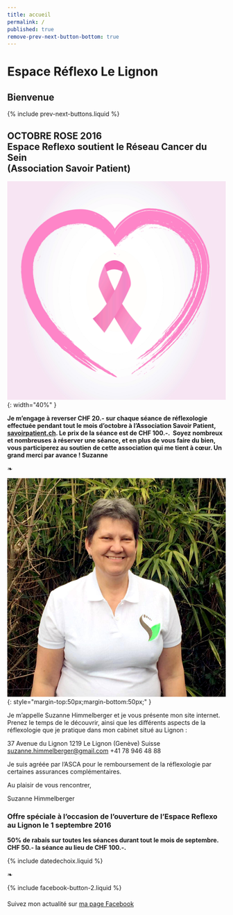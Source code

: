 ```yaml
---
title: accueil
permalink: /
published: true
remove-prev-next-button-bottom: true
---
```


# Espace Réflexo Le Lignon

## Bienvenue

{% include prev-next-buttons.liquid %}

## OCTOBRE ROSE 2016 <br/> Espace Reflexo soutient le Réseau Cancer du Sein <br/>(Association Savoir Patient)

![Logo Réseau Cancer du Sein](./images/Fotolia_119568364_L.jpg){: width="40%" }

**Je m’engage à reverser CHF 20.- sur chaque séance de réflexologie effectuée pendant tout le mois d’octobre à l’Association Savoir Patient, [savoirpatient.ch](http://savoirpatient.ch). Le prix de la séance est de CHF 100.-. 
Soyez nombreux et nombreuses à réserver une séance, et en plus de vous faire du bien, vous participerez au soutien de cette association qui me tient à cœur.
Un grand merci par avance !
Suzanne**

❧

![Suzanne Himmelberger](./images/suzanne-himmelberger.jpg){: style="margin-top:50px;margin-bottom:50px;" }

Je m’appelle Suzanne Himmelberger et je vous présente mon site internet. Prenez le temps de le découvrir, ainsi que les différents aspects de la réflexologie que je pratique dans mon cabinet situé au Lignon :

37 Avenue du Lignon
1219 Le Lignon (Genève)
Suisse
[suzanne.himmelberger@gmail.com](mailto:suzanne.himmelberger@gmail.com)
<i class="fa fa-mobile"></i> +41 78 946 48 88

Je suis agréée par l’ASCA pour le remboursement de la réflexologie par certaines assurances complémentaires.

Au plaisir de vous rencontrer,

Suzanne Himmelberger

### Offre spéciale à l’occasion de l’ouverture de l’Espace Reflexo au Lignon le 1 septembre 2016

**50% de rabais sur toutes les séances durant tout le mois de septembre. CHF 50.- la séance au lieu de CHF 100.-.**

{% include datedechoix.liquid %}

❧

{% include facebook-button-2.liquid %}

<div style="margin-top: 20px" />

Suivez mon actualité sur
[ma page Facebook <i class="fa fa-facebook-official"></i>](https://www.facebook.com/R%C3%A9flexologie-Suzanne-Himmelberger-519481181567251/?fref=ts)
